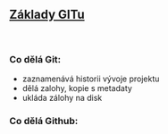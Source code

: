 ## <ins> Základy GITu</ins>
<p>&nbsp;</p>

### Co dělá Git:
* zaznamenává historii vývoje projektu
* dělá zalohy, kopie s metadaty
* ukláda zálohy na disk



### Co dělá Github:

